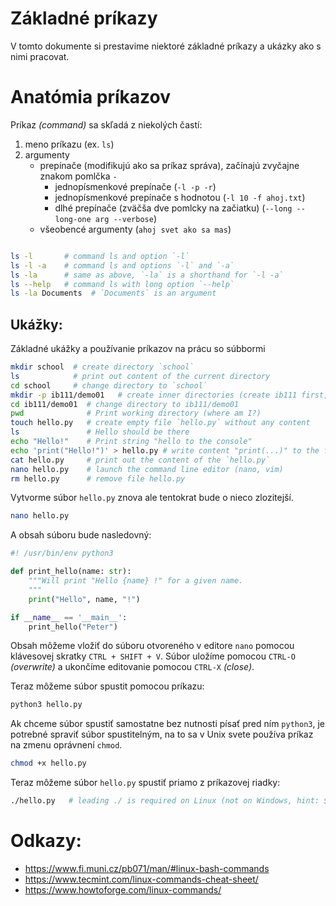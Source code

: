 # Základné príkazy
V tomto dokumente si prestavime niektoré základné príkazy a ukázky ako s nimi pracovat.

# Anatómia príkazov

Príkaz _(command)_ sa skľadá z niekolých častí:
1. meno príkazu (ex. `ls`)
2. argumenty
    - prepínače (modifikujú ako sa príkaz správa), začínajú zvyčajne znakom pomlčka `-`
        - jednopísmenkové prepínače (`-l -p -r`)
        - jednopísmenkové prepínače s hodnotou (`-l 10 -f ahoj.txt`)
        - dlhé prepínače (zväčša dve pomlcky na začiatku) (`--long --long-one arg --verbose`)
    - všeobencé argumenty (`ahoj svet ako sa mas`)
    
```bash

ls -l       # command ls and option `-l`
ls -l -a    # command ls and options `-l` and `-a`
ls -la      # same as above, `-la` is a shorthand for `-l -a` 
ls --help   # command ls with long option `--help`
ls -la Documents  # `Documents` is an argument
```


## Ukážky:

Základné ukážky a používanie príkazov na prácu so súbbormi

```bash
mkdir school  # create directory `school`
ls            # print out content of the current directory
cd school     # change directory to `school`
mkdir -p ib111/demo01   # create inner directories (create ib111 first, then demo01)
cd ib111/demo01  # change directory to ib111/demo01
pwd              # Print working directory (where am I?)
touch hello.py   # create empty file `hello.py` without any content
ls               # Hello should be there
echo "Hello!"    # Print string "hello to the console"
echo 'print("Hello!")' > hello.py # write content "print(...)" to the file hello.py
cat hello.py     # print out the content of the `hello.py`
nano hello.py    # launch the command line editor (nano, vim)
rm hello.py      # remove file hello.py 
```

Vytvorme súbor `hello.py` znova ale tentokrat bude o nieco zlozitejší.

```bash
nano hello.py
```

A obsah súboru bude nasledovný:

```python
#! /usr/bin/env python3

def print_hello(name: str):
    """Will print "Hello {name} !" for a given name.
    """
    print("Hello", name, "!")

if __name__ == '__main__':
    print_hello("Peter")
```

Obsah môžeme vložiť do súboru otvoreného v editore `nano` pomocou klávesovej skratky `CTRL + SHIFT + V`.
Súbor uložíme pomocou `CTRL-O` _(overwrite)_ a ukončíme editovanie pomocou `CTRL-X` _(close)_.

Teraz môžeme súbor spustit pomocou príkazu:

```bash
python3 hello.py
```

Ak chceme súbor spustiť samostatne bez nutnosti písať pred ním `python3`, 
je potrebné spraviť súbor spustitelným, na to sa v Unix svete používa príkaz na zmenu oprávnení `chmod`.

```bash
chmod +x hello.py
```

Teraz môžeme súbor `hello.py` spustiť priamo z príkazovej riadky:

```bash
./hello.py   # leading ./ is required on Linux (not on Windows, hint: $PATH)
```


# Odkazy:
- <https://www.fi.muni.cz/pb071/man/#linux-bash-commands>
- <https://www.tecmint.com/linux-commands-cheat-sheet/>
- <https://www.howtoforge.com/linux-commands/>





